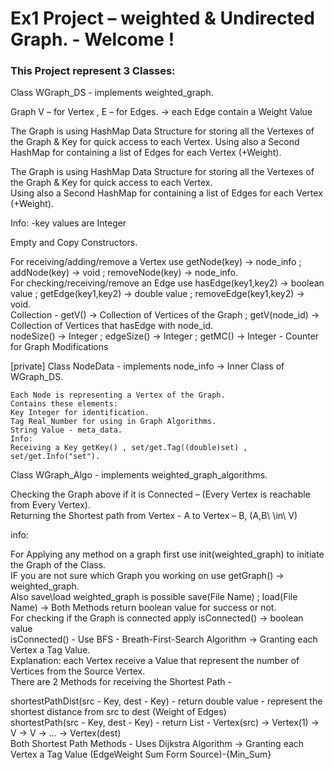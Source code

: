 <h1>Ex1 Project – weighted & Undirected Graph. - Welcome ! </h1>
<h3>This Project represent 3 Classes:</h3>
<p>Class WGraph_DS - implements weighted_graph.</p>

<p>Graph V – for Vertex , E – for Edges. -> each Edge contain a Weight Value</p>
<p>The Graph is using HashMap Data Structure for storing all the Vertexes of the Graph & Key for quick access to each Vertex.
Using also a Second HashMap for containing a list of Edges for each Vertex (+Weight).</p>

<p>The Graph is using HashMap Data Structure for storing all the Vertexes of the Graph & Key for quick access to each Vertex. <br>
Using also a Second HashMap for containing a list of Edges for each Vertex (+Weight). <br> </p>
<p>Info: -key values are Integer </p>
<p>Empty and Copy Constructors.</p>
<p>
For receiving/adding/remove a Vertex use getNode(key) -> node_info ; addNode(key) -> void ; removeNode(key) -> node_info. <br>
For checking/receiving/remove an Edge use hasEdge(key1,key2) -> boolean value ; getEdge(key1,key2) -> double value ; removeEdge(key1,key2) -> void. <br>
Collection<node_info> - getV() -> Collection of Vertices of the Graph ; getV(node_id) -> Collection of Vertices that hasEdge with node_id. <br>
nodeSize() -> Integer ; edgeSize() -> Integer ; getMC() -> Integer - Counter for Graph Modifications <br>
<p>
	[private] Class NodeData - implements node_info -> Inner Class of WGraph_DS.

	Each Node is representing a Vertex of the Graph. 
	Contains these elements:
	Key Integer for identification.
	Tag Real_Number for using in Graph Algorithms.
	String Value - meta_data.
	Info:
	Receiving a Key getKey() , set/get.Tag((double)set) , set/get.Info("set"). 
<p>Class WGraph_Algo - implements weighted_graph_algorithms.</p>

Checking the Graph above if it is Connected – (Every Vertex is reachable from Every Vertex). <br>
Returning the Shortest path from Vertex - A to Vertex – B, (A,B\ \in\ V) <br>

<p>info:</p>
<p>
For Applying any method on a graph first use init(weighted_graph) to initiate the Graph of the Class. <br>
IF you are not sure which Graph you working on use getGraph() -> weighted_graph. <br>
Also save\load weighted_graph is possible save(File Name) ; load(File Name) -> Both Methods return boolean value for success or not. <br>
For checking if the Graph is connected apply isConnected() -> boolean value <br>
isConnected() - Use BFS - Breath-First-Search Algorithm -> Granting each Vertex a Tag Value. <br>
Explanation: each Vertex receive a Value that represent the number of Vertices from the Source Vertex. <br>
There are 2 Methods for receiving the Shortest Path - <br>
<div>
shortestPathDist(src - Key, dest - Key) - return double value - represent the shortest distance from src to dest (Weight of Edges) <br>
shortestPath(src - Key, dest - Key) - return List - Vertex(src) -> Vertex(1) -> V -> V -> ... -> Vertex(dest) <br>
Both Shortest Path Methods - Uses Dijkstra Algorithm -> Granting each Vertex a Tag Value (EdgeWeight Sum Form Source)-{Min_Sum} <br>
</div>



